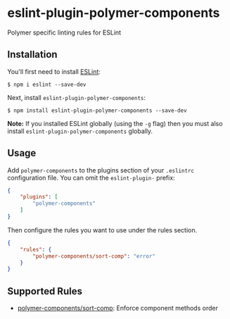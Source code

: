 # eslint-plugin-polymer-components

Polymer specific linting rules for ESLint

## Installation

You'll first need to install [ESLint](http://eslint.org):

```
$ npm i eslint --save-dev
```

Next, install `eslint-plugin-polymer-components`:

```
$ npm install eslint-plugin-polymer-components --save-dev
```

**Note:** If you installed ESLint globally (using the `-g` flag) then you must also install `eslint-plugin-polymer-components` globally.

## Usage

Add `polymer-components` to the plugins section of your `.eslintrc` configuration file. You can omit the `eslint-plugin-` prefix:

```json
{
    "plugins": [
        "polymer-components"
    ]
}
```


Then configure the rules you want to use under the rules section.

```json
{
    "rules": {
        "polymer-components/sort-comp": "error"
    }
}
```

## Supported Rules

* [polymer-components/sort-comp](docs/rules/sort-comp.md): Enforce component methods order





